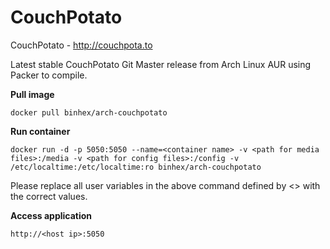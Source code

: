 CouchPotato
===========

CouchPotato - http://couchpota.to

Latest stable CouchPotato Git Master release from Arch Linux AUR using Packer to compile.

**Pull image**

```
docker pull binhex/arch-couchpotato
```

**Run container**

```
docker run -d -p 5050:5050 --name=<container name> -v <path for media files>:/media -v <path for config files>:/config -v /etc/localtime:/etc/localtime:ro binhex/arch-couchpotato
```

Please replace all user variables in the above command defined by <> with the correct values.

**Access application**

```
http://<host ip>:5050
```